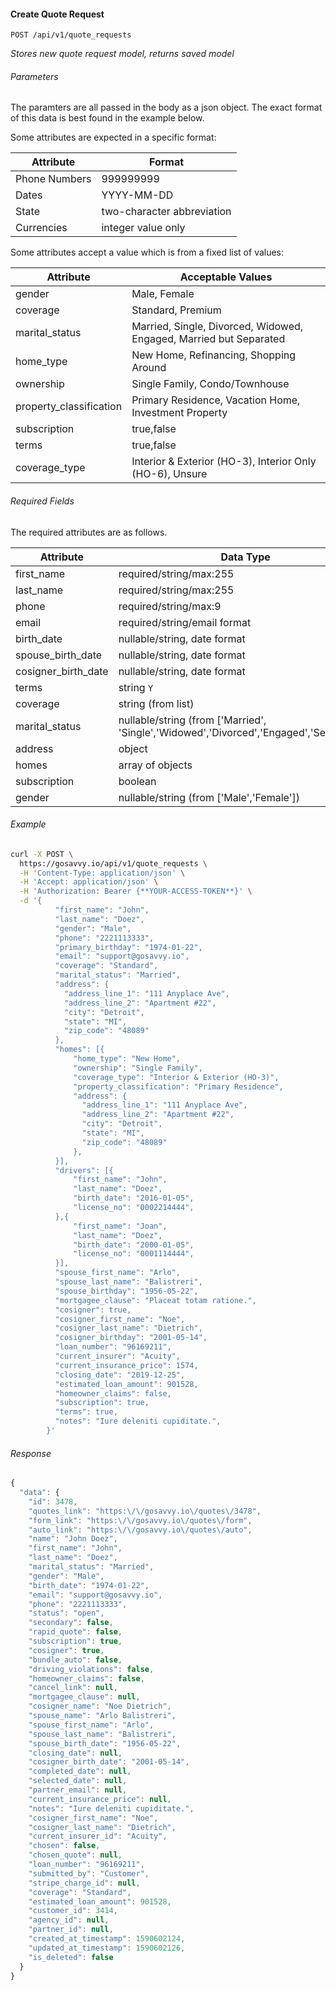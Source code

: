 #### Create Quote Request 
```
POST /api/v1/quote_requests
```

*Stores new quote request model, returns saved model*

###### Parameters
The paramters are all passed in the body as a json object. The exact format of this data is best found in the example below. 

Some attributes are expected in a specific format:

| Attribute | Format |
| --- | --- |
| Phone Numbers | 999999999 |
| Dates | YYYY-MM-DD |
| State | two-character abbreviation |
| Currencies | integer value only |


Some attributes accept a value which is from a fixed list of values:

| Attribute | Acceptable Values |
| --------- | ----- |
| gender | Male, Female |
| coverage | Standard, Premium |
| marital_status | Married, Single, Divorced, Widowed, Engaged, Married but Separated |
| home_type | New Home, Refinancing, Shopping Around |
| ownership | Single Family, Condo/Townhouse |
| property_classification | Primary Residence, Vacation Home, Investment Property |
| subscription | true,false |
| terms | true,false |
| coverage_type | Interior & Exterior (HO‌-3), Interior Only (HO‌-6), Unsure |


###### Required Fields
The required attributes are as follows.


| Attribute | Data Type |
| --------- | --------- |
| first_name | required/string/max:255 |
| last_name | required/string/max:255 |
| phone | required/string/max:9 |
| email | required/string/email format |
| birth_date | nullable/string, date format |
| spouse_birth_date | nullable/string, date format |
| cosigner_birth_date | nullable/string, date format |
| terms | string `Y` |
| coverage | string (from list) |
| marital_status | nullable/string (from ['Married', 'Single','Widowed','Divorced','Engaged','Separated']) |
| address | object |
| homes | array of objects |
| subscription | boolean |
| gender | nullable/string (from ['Male','Female']) |



###### Example

```bash
curl -X POST \
  https://gosavvy.io/api/v1/quote_requests \
  -H 'Content-Type: application/json' \
  -H 'Accept: application/json' \
  -H 'Authorization: Bearer {**YOUR-ACCESS-TOKEN**}' \
  -d '{
          "first_name": "John",
          "last_name": "Doez",
          "gender": "Male",
          "phone": "2221113333",
          "primary_birthday": "1974-01-22",
          "email": "support@gosavvy.io",
          "coverage": "Standard",
          "marital_status": "Married",
          "address": {
            "address_line_1": "111 Anyplace Ave",
            "address_line_2": "Apartment #22",
            "city": "Detroit",
            "state": "MI",
            "zip_code": "48089"
          },
          "homes": [{
              "home_type": "New Home",
              "ownership": "Single Family",
              "coverage_type": "Interior & Exterior (HO‌-3)",
              "property_classification": "Primary Residence",
              "address": {
                "address_line_1": "111 Anyplace Ave",
                "address_line_2": "Apartment #22",
                "city": "Detroit",
                "state": "MI",
                "zip_code": "48089"
              },
          }],
          "drivers": [{
              "first_name": "John",
              "last_name": "Doez",
              "birth_date": "2016-01-05",
              "license_no": "0002214444",
          },{
              "first_name": "Joan",
              "last_name": "Doez",
              "birth_date": "2000-01-05",
              "license_no": "0001114444",
          }],
          "spouse_first_name": "Arlo",
          "spouse_last_name": "Balistreri",
          "spouse_birthday": "1956-05-22", 
          "mortgagee_clause": "Placeat totam ratione.",
          "cosigner": true,
          "cosigner_first_name": "Noe",
          "cosigner_last_name": "Dietrich",
          "cosigner_birthday": "2001-05-14",
          "loan_number": "96169211",
          "current_insurer": "Acuity",
          "current_insurance_price": 1574,
          "closing_date": "2019-12-25",
          "estimated_loan_amount": 901528,
          "homeowner_claims": false,         
          "subscription": true,
          "terms": true,        
          "notes": "Iure deleniti cupiditate.",          
        }'
```

###### Response
```javascript
{
  "data": {
    "id": 3478,
    "quotes_link": "https:\/\/gosavvy.io\/quotes\/3478",
    "form_link": "https:\/\/gosavvy.io\/quotes\/form",
    "auto_link": "https:\/\/gosavvy.io\/quotes\/auto",
    "name": "John Doez",
    "first_name": "John",
    "last_name": "Doez",
    "marital_status": "Married",
    "gender": "Male",
    "birth_date": "1974-01-22",
    "email": "support@gosavvy.io",
    "phone": "2221113333",
    "status": "open",
    "secondary": false,
    "rapid_quote": false,
    "subscription": true,
    "cosigner": true,
    "bundle_auto": false,
    "driving_violations": false,
    "homeowner_claims": false,
    "cancel_link": null,
    "mortgagee_clause": null,
    "cosigner_name": "Noe Dietrich",
    "spouse_name": "Arlo Balistreri",
    "spouse_first_name": "Arlo",
    "spouse_last_name": "Balistreri",
    "spouse_birth_date": "1956-05-22",
    "closing_date": null,
    "cosigner_birth_date": "2001-05-14",
    "completed_date": null,
    "selected_date": null,
    "partner_email": null,
    "current_insurance_price": null,
    "notes": "Iure deleniti cupiditate.",
    "cosigner_first_name": "Noe",
    "cosigner_last_name": "Dietrich",
    "current_insurer_id": "Acuity",
    "chosen": false,
    "chosen_quote": null,
    "loan_number": "96169211",
    "submitted_by": "Customer",
    "stripe_charge_id": null,
    "coverage": "Standard",
    "estimated_loan_amount": 901528,
    "customer_id": 3414,
    "agency_id": null,
    "partner_id": null,
    "created_at_timestamp": 1590602124,
    "updated_at_timestamp": 1590602126,
    "is_deleted": false
  }
}
```
